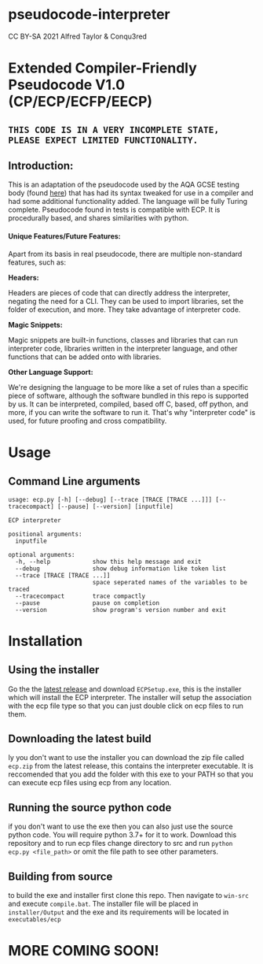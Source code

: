 # pseudocode-interpreter
CC BY-SA 2021 Alfred Taylor & Conqu3red 

# **Extended Compiler-Friendly Pseudocode V1.0  (CP/ECP/ECFP/EECP)**

## `THIS CODE IS IN A VERY INCOMPLETE STATE, PLEASE EXPECT LIMITED FUNCTIONALITY.`

## Introduction:

This is an adaptation of the pseudocode used by the AQA GCSE testing body (found [here](https://filestore.aqa.org.uk/resources/computing/AQA-8525-TG-PC.PDF)) that has had its syntax tweaked for use in a compiler and had some additional functionality added. The language will be fully Turing complete. Pseudocode found in tests is compatible with ECP. It is procedurally based, and shares similarities with python.

#### Unique Features/Future Features:

Apart from its basis in real pseudocode, there are multiple non-standard features, such as:

**Headers:**

Headers are pieces of code that can directly address the interpreter, negating the need for a CLI. They can be used to import libraries, set the folder of execution, and more. They take advantage of interpreter code.

**Magic Snippets:**

Magic snippets are built-in functions, classes and libraries that can run interpreter code, libraries written in the interpreter language, and other functions that can be added onto with libraries.

**Other Language Support:**

We're designing the language to be more like a set of rules than a specific piece of software, although the software bundled in this repo is supported by us. It can be interpreted, compiled, based off C, based, off python, and more, if you can write the software to run it. That's why "interpreter code" is used, for future proofing and cross compatibility.

# Usage
## Command Line arguments
```
usage: ecp.py [-h] [--debug] [--trace [TRACE [TRACE ...]]] [--tracecompact] [--pause] [--version] [inputfile]

ECP interpreter

positional arguments:
  inputfile

optional arguments:
  -h, --help            show this help message and exit
  --debug               show debug information like token list
  --trace [TRACE [TRACE ...]]
                        space seperated names of the variables to be traced
  --tracecompact        trace compactly
  --pause               pause on completion
  --version             show program's version number and exit
```

# Installation
## Using the installer
Go the the [latest release](https://github.com/Conqu3red/pseudocode-interpreter/releases/latest) and download `ECPSetup.exe`, this is the installer which will install the ECP interpreter. The installer will setup the association with the ecp file type so that you can just double click on ecp files to run them.
## Downloading the latest build
Iy you don't want to use the installer you can download the zip file called `ecp.zip` from the latest release, this contains the interpreter executable. It is reccomended that you add the folder with this exe to your PATH so that you can execute ecp files using ecp from any location.
## Running the source python code
if you don't want to use the exe then you can also just use the source python code. You will require python 3.7+ for it to work. Download this repository and to run ecp files change directory to src and run `python ecp.py <file_path>` or omit the file path to see other parameters.
## Building from source
to build the exe and installer first clone this repo. Then navigate to `win-src` and execute `compile.bat`. The installer file will be placed in `installer/Output` and the exe and its requirements will be located in `executables/ecp`
# MORE COMING SOON!


